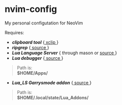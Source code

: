 # nvim-config
 My personal configutation for NeoVim<br>
 
Requires:
- ***clipboard tool*** {[ xclip ](https://github.com/astrand/xclip)}
- ***ripgrep*** {[ source ](https://github.com/BurntSushi/ripgrep)}
- ***Lua Language Server*** { through mason or [source ](https://github.com/LuaLS/lua-language-server)}<br>
- ***Lua debugger*** {[ source ](https://github.com/tomblind/local-lua-debugger-vscode)}<br>
>Path is:<br>
>**$HOME/Apps/**
- ***Lua_LS Garrysmode addon*** {[ source ](https://github.com/LuaLS/LLS-Addons/tree/main/addons/garrysmod)}<br>
>Path is:<br>
>**$HOME/.local/state/Lua_Addons/**
